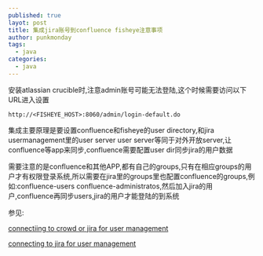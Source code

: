 ```yaml
---
published: true
layot: post
title: 集成jira账号到confluence fisheye注意事项
author: punkmonday
tags:
  - java
categories:
  - java
---
```

安装atlassian crucible时,注意admin账号可能无法登陆,这个时候需要访问以下URL进入设置

```
http://<FISHEYE_HOST>:8060/admin/login-default.do
```

集成主要原理是要设置confluence和fisheye的user directory,和jira usermanagement里的user server
user server等同于对外开放server,让confluence等app来同步,confluence需要配置user dir同步jira的用户数据

需要注意的是confluence和其他APP,都有自己的groups,只有在相应groups的用户才有权限登录系统,所以需要在jira里的groups里也配置confluence的groups,例如:confluence-users confluence-administratos,然后加入jira的用户,confluence再同步users,jira的用户才能登陆的到系统

参见:

[connectiing to crowd or jira for user management](https://confluence.atlassian.com/doc/connecting-to-crowd-or-jira-for-user-management-229838465.html "connectiing to crowd or jira for user management")

[connecting to jira for user management](https://confluence.atlassian.com/fisheye/connecting-to-jira-for-user-management-812223142.html)